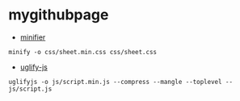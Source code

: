 # mygithubpage

- [minifier](https://www.npmjs.com/package/minifier)
```
minify -o css/sheet.min.css css/sheet.css
```

- [uglify-js](https://www.npmjs.com/package/uglify-js)
```
uglifyjs -o js/script.min.js --compress --mangle --toplevel -- js/script.js
```
